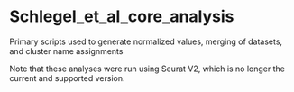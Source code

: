 # Schlegel_et_al_core_analysis
Primary scripts used to generate normalized values, merging of datasets, and cluster name assignments

Note that these analyses were run using Seurat V2, which is no longer the current and supported version.
